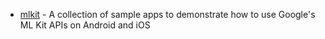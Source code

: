 - [mlkit](https://github.com/googlesamples/mlkit) - A collection of sample apps to demonstrate how to use Google's ML Kit APIs on Android and iOS
